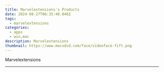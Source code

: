 ```yaml
---
title: Marvelextensions's Products
date: 2024-08-27T06:35:48.046Z
tags: 
  - marvelextensions
categories: 
  - apps
  - win,mac
description: Marvelextensions
thumbnail: https://www.macxdvd.com/face/videoface-fift.png
---
```


Marvelextensions

<!--__INIT__BEGIN__TAG__PRODUCTS__LIST__-->
<!--__INIT__END__TAG__PRODUCTS__LIST__-->

<!--__INIT__BEGIN__TAG__FEED_PRODUCTS__LIST__-->
<!--__INIT__END__TAG__FEED_PRODUCTS__LIST__-->


<hr>


